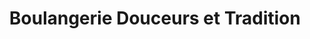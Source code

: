 ---
title: "Boulangerie Douceurs et Tradition"
url: /couzeix/boulangerie-douceurs-et-tradition/
shop: boulangerie
---